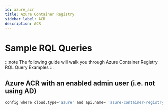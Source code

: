 ```yaml
---
id: azure_acr
title: Azure Container Registry
sidebar_label: ACR
description: ACR
---
```


# Sample RQL Queries

:::note
The following guide will walk you through Azure Container Registry RQL Query Examples
:::

## Azure ACR with an enabled admin user (i.e. not using AD)

```bash
config where cloud.type='azure' and api.name= 'azure-container-registry' AND json.rule = properties.adminUserEnabled is false
```